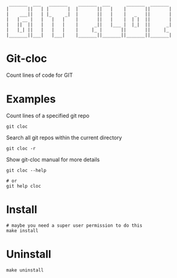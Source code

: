      _______  ___   _______    _______  ___      _______  _______ 
    |       ||   | |       |  |       ||   |    |       ||       |
    |    ___||   | |_     _|  |       ||   |    |   _   ||       |
    |   | __ |   |   |   |    |       ||   |    |  | |  ||       |
    |   ||  ||   |   |   |    |      _||   |___ |  |_|  ||      _|
    |   |_| ||   |   |   |    |     |_ |       ||       ||     |_ 
    |_______||___|   |___|    |_______||_______||_______||_______|


Git-cloc
====
Count lines of code for GIT


Examples
====

Count lines of a specified git repo

    git cloc

Search all git repos within the current directory
    
    git cloc -r
    
Show git-cloc manual for more details
    
    git cloc --help
    
    # or
    git help cloc

Install
====

    # maybe you need a super user permission to do this
    make install

Uninstall
====
	make uninstall
